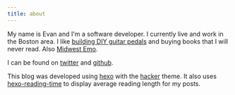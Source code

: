 ```yaml
---
title: about
---
```

My name is Evan and I'm a software developer. I currently live and work in the Boston area. 
I like [building DIY guitar pedals](https://old.reddit.com/r/diypedals/) and buying books that I will never read. Also [Midwest Emo](https://www.youtube.com/watch?v=P3zXiYkJIGU).

I can be found on [twitter](https://twitter.com/eOgas) and [github](https://github.com/eogas).

This blog was developed using [hexo](https://hexo.io/) with the [hacker](https://github.com/CodeDaraW/Hacker) theme. It also uses [hexo-reading-time](https://github.com/ierhyna/hexo-reading-time) to display average reading length for my posts.